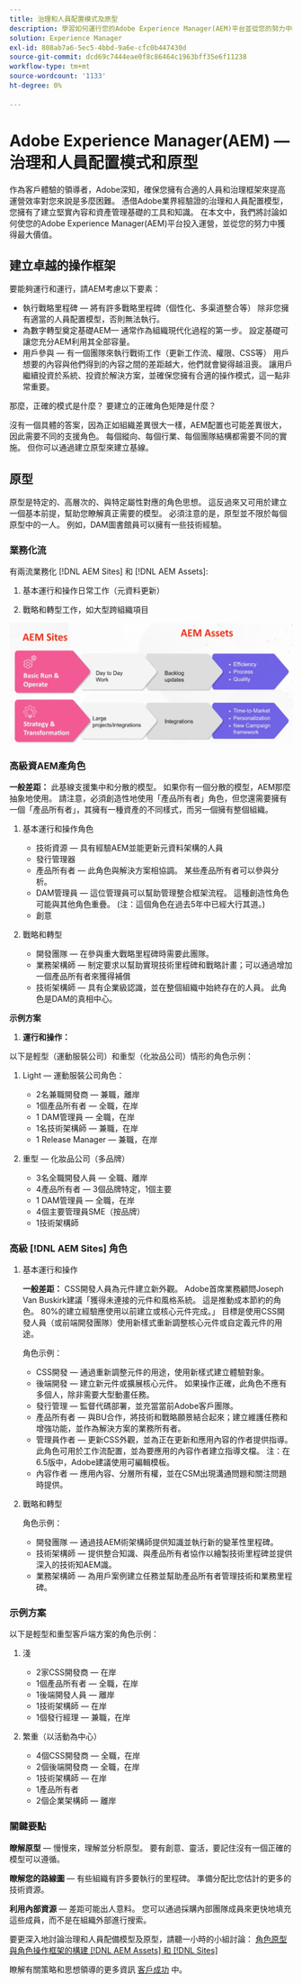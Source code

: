 ```yaml
---
title: 治理和人員配置模式及原型
description: 學習如何運行您的Adobe Experience Manager(AEM)平台並從您的努力中獲得最大價值。
solution: Experience Manager
exl-id: 808ab7a6-5ec5-4bbd-9a6e-cfc0b447430d
source-git-commit: dcd69c7444eae0f8c86464c1963bff35e6f11238
workflow-type: tm+mt
source-wordcount: '1133'
ht-degree: 0%

---
```


# Adobe Experience Manager(AEM) — 治理和人員配置模式和原型

作為客戶體驗的領導者，Adobe深知，確保您擁有合適的人員和治理框架來提高運營效率對您來說是多麼困難。 憑借Adobe業界經驗證的治理和人員配置模型，您擁有了建立堅實內容和資產管理基礎的工具和知識。 在本文中，我們將討論如何使您的Adobe Experience Manager(AEM)平台投入運營，並從您的努力中獲得最大價值。

## 建立卓越的操作框架

要能夠運行和運行，請AEM考慮以下要素：

* 執行戰略里程碑 — 將有許多戰略里程碑（個性化、多渠道整合等） 除非您擁有適當的人員配置模型，否則無法執行。
* 為數字轉型奠定基礎AEM— 通常作為組織現代化過程的第一步。 設定基礎可讓您充分AEM利用其全部容量。
* 用戶參與 — 有一個團隊來執行戰術工作（更新工作流、權限、CSS等） 用戶想要的內容與他們得到的內容之間的差距越大，他們就會變得越沮喪。 讓用戶繼續投資於系統、投資於解決方案，並確保您擁有合適的操作模式，這一點非常重要。

那麼，正確的模式是什麼？ 要建立的正確角色矩陣是什麼？

沒有一個具體的答案，因為正如組織差異很大一樣，AEM配置也可能差異很大，因此需要不同的支援角色。 每個縱向、每個行業、每個團隊結構都需要不同的實施。 但你可以通過建立原型來建立基線。

## 原型

原型是特定的、高層次的、與特定屬性對應的角色思想。 這反過來又可用於建立一個基本前提，幫助您瞭解真正需要的模型。 必須注意的是，原型並不限於每個原型中的一人。 例如，DAM圖書館員可以擁有一些技術經驗。

### 業務化流

有兩流業務化 [!DNL AEM Sites] 和 [!DNL AEM Assets]:

1. 基本運行和操作日常工作（元資料更新）

1. 戰略和轉型工作，如大型跨組織項目

![業務流](assets/streams-of-operationalization.png)

### 高級資AEM產角色

**一般差距：** 此基線支援集中和分散的模型。 如果你有一個分散的模型，AEM那麼抽象地使用。 請注意，必須創造性地使用「產品所有者」角色，但您還需要擁有一個「產品所有者」，其擁有一種資產的不同樣式，而另一個擁有整個組織。

1. 基本運行和操作角色

   * 技術資源 — 具有經驗AEM並能更新元資料架構的人員
   * 發行管理器
   * 產品所有者 — 此角色與解決方案相協調。 某些產品所有者可以參與分析。
   * DAM管理員 — 這位管理員可以幫助管理整合框架流程。 這種創造性角色可能與其他角色重疊。 (注：這個角色在過去5年中已經大行其道。)
   * 創意

1. 戰略和轉型

   * 開發團隊 — 在參與重大戰略里程碑時需要此團隊。
   * 業務架構師 — 制定要求以幫助實現技術里程碑和戰略計畫；可以通過增加一個產品所有者來獲得補償
   * 技術架構師 — 具有企業級認識，並在整個組織中始終存在的人員。 此角色是DAM的真相中心。

**示例方案**

1. **運行和操作：**

以下是輕型（運動服裝公司）和重型（化妝品公司）情形的角色示例：

1. Light — 運動服裝公司角色：

   * 2名兼職開發商 — 兼職，離岸
   * 1個產品所有者 — 全職，在岸
   * 1 DAM管理員 — 全職，在岸
   * 1名技術架構師 — 兼職，在岸
   * 1 Release Manager — 兼職，在岸

1. 重型 — 化妝品公司（多品牌）

   * 3名全職開發人員 — 全職、離岸
   * 4產品所有者 — 3個品牌特定，1個主要
   * 1 DAM管理員 — 全職，在岸
   * 4個主要管理員SME（按品牌）
   * 1技術架構師

### 高級 [!DNL AEM Sites] 角色

1. 基本運行和操作

   **一般差距：** CSS開發人員為元件建立新外觀。 Adobe首席業務顧問Joseph Van Buskirk建議「獲得未連接的元件和風格系統。 這是推動成本節約的角色。 80%的建立經驗應使用以前建立或核心元件完成。」 目標是使用CSS開發人員（或前端開發團隊）使用新樣式重新調整核心元件或自定義元件的用途。

   角色示例：

   * CSS開發 — 通過重新調整元件的用途，使用新樣式建立體驗對象。
   * 後端開發 — 建立新元件或擴展核心元件。 如果操作正確，此角色不應有多個人，除非需要大型動畫任務。
   * 發行管理 — 監督代碼部署，並充當當前Adobe客戶團隊。
   * 產品所有者 — 與BU合作，將技術和戰略願景結合起來；建立維護任務和增強功能，並作為解決方案的業務所有者。
   * 管理員作者 — 更新CSS外觀，並為正在更新和應用內容的作者提供指導。 此角色可用於工作流配置，並為要應用的內容作者建立指導文檔。 注：在6.5版中，Adobe建議使用可編輯模板。
   * 內容作者 — 應用內容、分層所有權，並在CSM出現溝通問題和關注問題時提供。

1. 戰略和轉型

   角色示例：

   * 開發團隊 — 通過技AEM術架構師提供知識並執行新的變革性里程碑。
   * 技術架構師 — 提供整合知識、與產品所有者協作以繪製技術里程碑並提供深入的技術知AEM識。
   * 業務架構師 — 為用戶案例建立任務並幫助產品所有者管理技術和業務里程碑。

### 示例方案

以下是輕型和重型客戶端方案的角色示例：

1. 淺

   * 2家CSS開發商 — 在岸
   * 1個產品所有者 — 全職，在岸
   * 1後端開發人員 — 離岸
   * 1技術架構師 — 在岸
   * 1個發行經理 — 兼職，在岸

1. 繁重（以活動為中心）

   * 4個CSS開發商 — 全職，在岸
   * 2個後端開發商 — 全職，在岸
   * 1技術架構師 — 在岸
   * 1產品所有者
   * 2個企業架構師 — 離岸

### 關鍵要點

**瞭解原型**  — 慢慢來，理解並分析原型。 要有創意、靈活，要記住沒有一個正確的模型可以遵循。

**瞭解您的路線圖**  — 有些組織有許多要執行的里程碑。 準備分配比您估計的更多的技術資源。

**利用內部資源**  — 差距可能出人意料。 您可以通過採購內部團隊成員來更快地填充這些成員，而不是在組織外部進行搜索。

要更深入地討論治理和人員配備模型及原型，請聽一小時的小組討論： [角色原型與角色操作框架的構建 [!DNL AEM Assets] 和 [!DNL Sites]](https://adobecustomersuccess.adobeconnect.com/p8ml5nmy0758mp4/)

瞭解有關策略和思想領導的更多資訊 [客戶成功](https://experienceleague.adobe.com/docs/customer-success/customer-success/overview.html) 中。
